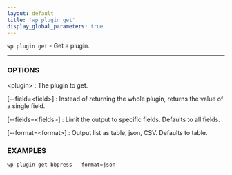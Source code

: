 ```yaml
---
layout: default
title: 'wp plugin get'
display_global_parameters: true
---
```


`wp plugin get` - Get a plugin.

<hr />

### OPTIONS

&lt;plugin&gt;
: The plugin to get.

[\--field=&lt;field&gt;]
: Instead of returning the whole plugin, returns the value of a single field.

[\--fields=&lt;fields&gt;]
: Limit the output to specific fields. Defaults to all fields.

[\--format=&lt;format&gt;]
: Output list as table, json, CSV. Defaults to table.

### EXAMPLES

    wp plugin get bbpress --format=json



